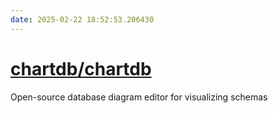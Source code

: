```yaml
---
date: 2025-02-22 18:52:53.206430
---
```


# [chartdb/chartdb](https://github.com/chartdb/chartdb)

Open-source database diagram editor for visualizing schemas